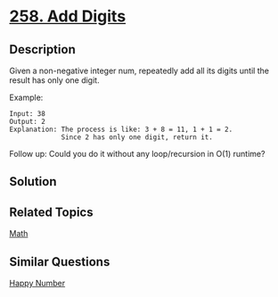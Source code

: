 # [258. Add Digits](https://leetcode.com/problems/add-digits)

## Description

Given a non-negative integer num, repeatedly add all its digits until the result has only one digit.

Example:

```
Input: 38
Output: 2 
Explanation: The process is like: 3 + 8 = 11, 1 + 1 = 2. 
             Since 2 has only one digit, return it.
```

Follow up:
Could you do it without any loop/recursion in O(1) runtime?

## Solution

## Related Topics

[Math](https://leetcode.com/tag/math/) 

## Similar Questions

[Happy Number](https://leetcode.com/problems/happy-number/)
